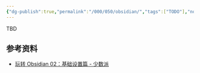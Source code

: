 ```yaml
---
{"dg-publish":true,"permalink":"/000/050/obsidian/","tags":["TODO"],"noteIcon":""}
---
```


TBD

## 参考资料
- [玩转 Obsidian 02：基础设置篇 - 少数派](https://sspai.com/post/63481)